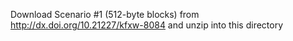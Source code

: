 Download Scenario #1 (512-byte blocks) from http://dx.doi.org/10.21227/kfxw-8084 and unzip into this directory
